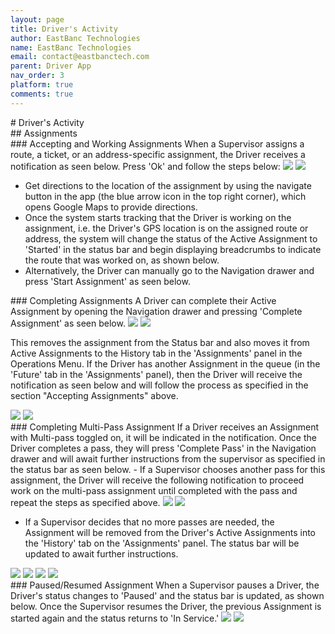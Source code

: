 ```yaml
---
layout: page
title: Driver's Activity
author: EastBanc Technologies
name: EastBanc Technologies
email: contact@eastbanctech.com
parent: Driver App
nav_order: 3
platform: true
comments: true
---
```


<section id="Drivers-Activity" markdown="1">
# Driver's Activity

<section id="Assignments" markdown="1">
## Assignments

<section id="Accepting-and-Working-Assignments" markdown="1">
### Accepting and Working Assignments
When a Supervisor assigns a route, a ticket, or an address-specific assignment, the Driver receives a notification as seen below. Press 'Ok' and follow the steps below:

<img src="image/driver/accepting-assignments-ios.png" class="ios"/>
<img src="image/driver/accepting-assignments-android.png" class="android"/>

- Get directions to the location of the assignment by using the navigate button in the app (the blue arrow icon in the top right corner), which opens Google Maps to provide directions. 
- Once the system starts tracking that the Driver is working on the assignment, i.e. the Driver's GPS location is on the assigned route or address, the system will change the status of the Active Assignment to 'Started' in the status bar and begin displaying breadcrumbs to indicate the route that was worked on, as shown below. 
- Alternatively, the Driver can manually go to the Navigation drawer and press 'Start Assignment' as seen below. 
</section>

<section id="Completing-Assignments" markdown="1">
### Completing Assignments
A Driver can complete their Active Assignment by opening the Navigation drawer and pressing 'Complete Assignment' as seen below.

<img src="image/driver/completing-assignment-ios.png" class="ios"/>
<img src="image/driver/completing-assignments-android.png" class="android"/>

This removes the assignment from the Status bar and also moves it from Active Assignments to the History tab in the 'Assignments' panel in the Operations Menu. If the Driver has another Assignment in the queue (in the 'Future' tab in the 'Assignments' panel), then the Driver will receive the notification as seen below and will follow the process as specified in the section "Accepting Assignments" above.

<img src="image/driver/completing-assignments1-ios.png" class="ios"/>
<img src="image/driver/completing-assignments1-android.png" class="android"/>
</section>

<section id="Completing-Multi-Pass-Assignment" markdown="1">
### Completing Multi-Pass Assignment
If a Driver receives an Assignment with Multi-pass toggled on, it will be indicated in the notification. Once the Driver completes a pass, they will press 'Complete Pass' in the Navigation drawer and will await further instructions from the supervisor as specified in the status bar as seen below. 
  - If a Supervisor chooses another pass for this assignment, the Driver will receive the following notification to proceed work on the multi-pass assignment until completed with the pass and repeat the steps as specified above.

<img src="image/driver/completing-multi-pass-ios.png" class="ios"/>
<img src="image/driver/completing-multi-pass-android.png" class="android"/>

  - If a Supervisor decides that no more passes are needed, the Assignment will be removed from the Driver's Active Assignments into the 'History' tab on the 'Assignments' panel. The status bar will be updated to await further instructions. 

<img src="image/driver/completing-multi-pass1-ios.png" class="ios"/>
<img src="image/driver/completing-multi-pass1-android.png" class="android"/>
<img src="image/driver/completing-multi-pass2-ios.png" class="ios"/>
<img src="image/driver/completing-multi-pass2-android.png" class="android"/>
</section>


<section id="PausedResumed-Assignment" markdown="1">
### Paused/Resumed Assignment
When a Supervisor pauses a Driver, the Driver's status changes to 'Paused' and the status bar is updated, as shown below. Once the Supervisor resumes the Driver, the previous Assignment is started again and the status returns to 'In Service.'

<img src="image/driver/paused-resumed-assignment-ios.png" class="ios"/>
<img src="image/driver/paused-resumed-assignment-android.png" class="android"/>

</section>
</section>
</section>
